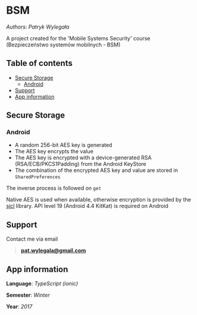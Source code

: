 # BSM
*Authors: Patryk Wylegała*

A project created for the 'Mobile Systems Security' course (Bezpieczeństwo systemów mobilnych - BSM)

## Table of contents

- [Secure Storage](#secure-storage)
  - [Android](#android)
- [Support](#support)
- [App information](#app-information)

## Secure Storage

### Android

* A random 256-bit AES key is generated
* The AES key encrypts the value
* The AES key is encrypted with a device-generated RSA (RSA/ECB/PKCS1Padding) from the Android KeyStore
* The combination of the encrypted AES key and value are stored in ``SharedPreferences``

The inverse process is followed on ``get``

Native AES is used when available, otherwise encryption is provided by the [sjcl](https://github.com/bitwiseshiftleft/sjcl) library. API level 19 (Android 4.4 KitKat) is required on Android

## Support

Contact me via email

> **pat.wylegala@gmail.com**

## App information

**Language**: _TypeScript (ionic)_

**Semester**: _Winter_

**Year**: _2017_
